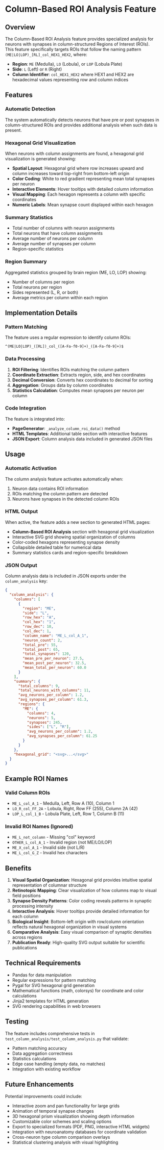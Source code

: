 # Column-Based ROI Analysis Feature

## Overview

The Column-Based ROI Analysis feature provides specialized analysis for neurons with synapses in column-structured Regions of Interest (ROIs). This feature specifically targets ROIs that follow the naming pattern `(ME|LO|LOP)_[RL]_col_HEX1_HEX2`, where:

- **Region**: `ME` (Medulla), `LO` (Lobula), or `LOP` (Lobula Plate)
- **Side**: `L` (Left) or `R` (Right)
- **Column Identifier**: `col_HEX1_HEX2` where HEX1 and HEX2 are hexadecimal values representing row and column indices

## Features

### Automatic Detection
The system automatically detects neurons that have pre or post synapses in column-structured ROIs and provides additional analysis when such data is present.

### Hexagonal Grid Visualization
When neurons with column assignments are found, a hexagonal grid visualization is generated showing:

- **Spatial Layout**: Hexagonal grid where row increases upward and column increases toward top-right from bottom-left origin
- **Color Coding**: White to red gradient representing mean total synapses per neuron
- **Interactive Elements**: Hover tooltips with detailed column information
- **Visual Mapping**: Each hexagon represents a column with specific coordinates
- **Numeric Labels**: Mean synapse count displayed within each hexagon

### Summary Statistics
- Total number of columns with neuron assignments
- Total neurons that have column assignments
- Average number of neurons per column
- Average number of synapses per column
- Region-specific statistics

### Region Summary
Aggregated statistics grouped by brain region (ME, LO, LOP) showing:
- Number of columns per region
- Total neurons per region
- Sides represented (L, R, or both)
- Average metrics per column within each region

## Implementation Details

### Pattern Matching
The feature uses a regular expression to identify column ROIs:
```regex
^(ME|LO|LOP)_([RL])_col_([A-Fa-f0-9]+)_([A-Fa-f0-9]+)$
```

### Data Processing
1. **ROI Filtering**: Identifies ROIs matching the column pattern
2. **Coordinate Extraction**: Extracts region, side, and hex coordinates
3. **Decimal Conversion**: Converts hex coordinates to decimal for sorting
4. **Aggregation**: Groups data by column coordinates
5. **Statistics Calculation**: Computes mean synapses per neuron per column

### Code Integration
The feature is integrated into:
- **PageGenerator**: `_analyze_column_roi_data()` method
- **HTML Templates**: Additional table section with interactive features
- **JSON Export**: Column analysis data included in generated JSON files

## Usage

### Automatic Activation
The column analysis feature activates automatically when:
1. Neuron data contains ROI information
2. ROIs matching the column pattern are detected
3. Neurons have synapses in the detected column ROIs

### HTML Output
When active, the feature adds a new section to generated HTML pages:
- **Column-Based ROI Analysis** section with hexagonal grid visualization
- Interactive SVG grid showing spatial organization of columns
- Color-coded hexagons representing synapse density
- Collapsible detailed table for numerical data
- Summary statistics cards and region-specific breakdown

### JSON Output
Column analysis data is included in JSON exports under the `column_analysis` key:
```json
{
  "column_analysis": {
    "columns": [
      {
        "region": "ME",
        "side": "L",
        "row_hex": "A",
        "col_hex": "1",
        "row_dec": 10,
        "col_dec": 1,
        "column_name": "ME_L_col_A_1",
        "neuron_count": 2,
        "total_pre": 55,
        "total_post": 65,
        "total_synapses": 120,
        "mean_pre_per_neuron": 27.5,
        "mean_post_per_neuron": 32.5,
        "mean_total_per_neuron": 60.0
      }
    ],
    "summary": {
      "total_columns": 9,
      "total_neurons_with_columns": 11,
      "avg_neurons_per_column": 1.2,
      "avg_synapses_per_column": 61.3,
      "regions": {
        "ME": {
          "columns": 4,
          "neurons": 5,
          "synapses": 245,
          "sides": ["L", "R"],
          "avg_neurons_per_column": 1.2,
          "avg_synapses_per_column": 61.25
        }
      }
    },
    "hexagonal_grid": "<svg>...</svg>"
  }
}
```

## Example ROI Names

### Valid Column ROIs
- `ME_L_col_A_1` - Medulla, Left, Row A (10), Column 1
- `LO_R_col_FF_2A` - Lobula, Right, Row FF (255), Column 2A (42)
- `LOP_L_col_1_B` - Lobula Plate, Left, Row 1, Column B (11)

### Invalid ROI Names (Ignored)
- `ME_L_not_column` - Missing "col" keyword
- `OTHER_L_col_A_1` - Invalid region (not ME/LO/LOP)
- `ME_X_col_A_1` - Invalid side (not L/R)
- `ME_L_col_G_Z` - Invalid hex characters

## Benefits

1. **Visual Spatial Organization**: Hexagonal grid provides intuitive spatial representation of columnar structure
2. **Retinotopic Mapping**: Clear visualization of how columns map to visual field positions
3. **Synapse Density Patterns**: Color coding reveals patterns in synaptic processing intensity
4. **Interactive Analysis**: Hover tooltips provide detailed information for each column
5. **Biological Insight**: Bottom-left origin with row/column orientation reflects natural hexagonal organization in visual systems
6. **Comparative Analysis**: Easy visual comparison of synaptic densities across regions
7. **Publication Ready**: High-quality SVG output suitable for scientific publications

## Technical Requirements

- Pandas for data manipulation
- Regular expressions for pattern matching
- Pygal for SVG hexagonal grid generation
- Mathematical functions (math, colorsys) for coordinate and color calculations
- Jinja2 templates for HTML generation
- SVG rendering capabilities in web browsers

## Testing

The feature includes comprehensive tests in `test_column_analysis/test_column_analysis.py` that validate:
- Pattern matching accuracy
- Data aggregation correctness
- Statistics calculations
- Edge case handling (empty data, no matches)
- Integration with existing workflow

## Future Enhancements

Potential improvements could include:
- Interactive zoom and pan functionality for large grids
- Animation of temporal synapse changes
- 3D hexagonal prism visualization showing depth information
- Customizable color schemes and scaling options
- Export to specialized formats (PDF, PNG, interactive HTML widgets)
- Integration with neuroanatomy databases for coordinate validation
- Cross-neuron type column comparison overlays
- Statistical clustering analysis with visual highlighting